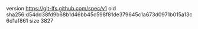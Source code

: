 version https://git-lfs.github.com/spec/v1
oid sha256:d54dd38fd9b68b1d46bb45c598f81de379645c1a673d0971b015a13c6d1af861
size 3827

